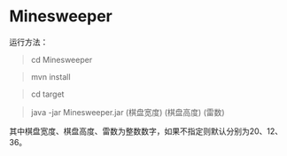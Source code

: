 # Minesweeper

运行方法：

> cd Minesweeper

> mvn install

> cd target

> java -jar Minesweeper.jar (棋盘宽度) (棋盘高度) (雷数)

其中棋盘宽度、棋盘高度、雷数为整数数字，如果不指定则默认分别为20、12、36。
